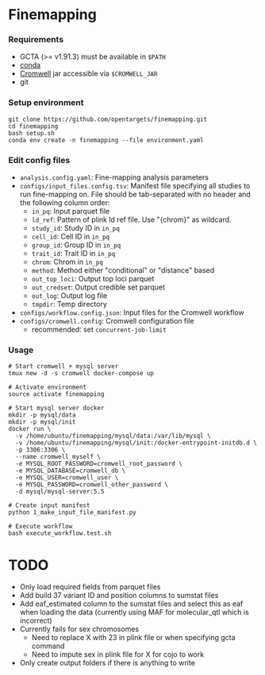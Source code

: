Finemapping
===========

### Requirements
- GCTA (>= v1.91.3) must be available in `$PATH`
- [conda](https://conda.io/docs/)
- [Cromwell](https://cromwell.readthedocs.io/en/stable/) jar accessible via `$CROMWELL_JAR`
- git

### Setup environment

```
git clone https://github.com/opentargets/finemapping.git
cd finemapping
bash setup.sh
conda env create -n finemapping --file environment.yaml
```

### Edit config files

- `analysis.config.yaml`: Fine-mapping analysis parameters
- `configs/input_files.config.tsv`: Manifest file specifying all studies to run fine-mapping on. File should be tab-separated with no header and the following column order:
  * `in_pq`: Input parquet file
  * `ld_ref`: Pattern of plink ld ref file. Use "{chrom}" as wildcard.
  * `study_id`: Study ID in `in_pq`
  * `cell_id`: Cell ID in `in_pq`
  * `group_id`: Group ID in `in_pq`
  * `trait_id`: Trait ID in `in_pq`
  * `chrom`: Chrom in `in_pq`
  * `method`: Method either "conditional" or "distance" based
  * `out_top_loci`: Output top loci parquet
  * `out_credset`: Output credible set parquet
  * `out_log`: Output log file
  * `tmpdir`: Temp directory
- `configs/workflow.config.json`: Input files for the Cromwell workflow
- `configs/cromwell.config`: Cromwell configuration file
  * recommended: set `concurrent-job-limit`

### Usage

```
# Start cromwell + mysql server
tmux new -d -s cromwell docker-compose up

# Activate environment
source activate finemapping

# Start mysql server docker
mkdir -p mysql/data
mkdir -p mysql/init
docker run \
  -v /home/ubuntu/finemapping/mysql/data:/var/lib/mysql \
  -v /home/ubuntu/finemapping/mysql/init:/docker-entrypoint-initdb.d \
  -p 3306:3306 \
  --name cromwell_myself \
  -e MYSQL_ROOT_PASSWORD=cromwell_root_password \
  -e MYSQL_DATABASE=cromwell_db \
  -e MYSQL_USER=cromwell_user \
  -e MYSQL_PASSWORD=cromwell_other_password \
  -d mysql/mysql-server:5.5

# Create input manifest
python 1_make_input_file_manifest.py

# Execute workflow
bash execute_workflow.test.sh

```

# TODO
- Only load required fields from parquet files
- Add build 37 variant ID and position columns to sumstat files
- Add eaf_estimated column to the sumstat files and select this as eaf when loading the data (currently using MAF for molecular_qtl which is incorrect)
- Currently fails for sex chromosomes
  - Need to replace X with 23 in plink file or when specifying gcta command
  - Need to impute sex in plink file for X for cojo to work
- Only create output folders if there is anything to write
